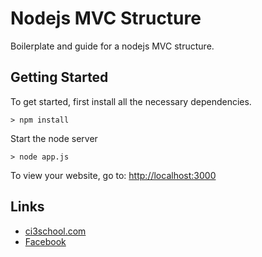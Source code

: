 
# Nodejs MVC Structure

Boilerplate and guide for a nodejs MVC structure.

## Getting Started

To get started, first install all the necessary dependencies.
```
> npm install
```

Start the node server
```
> node app.js 
```

To view your website, go to: [http://localhost:3000](http://localhost:3000)

## Links

- [ci3school.com](http://ci3school.com/)
- [Facebook](http://www.facebook.com/CI3School/)
